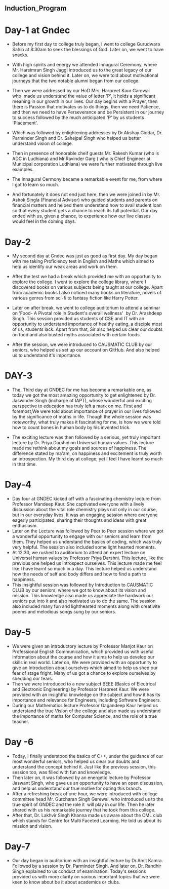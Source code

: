 ## Induction_Program
# Day-1 at Gndec

- Before my first day to college truly began, I went to college Gurudwara Sahib at 8:30am to seek the blessings of God. Later on, we went to have snacks.
- With high spirits and energy we attended Innagural Ceremony, where Mr. Harsimran Singh Jaggi introduced us to the great legacy of our college and vision behind it. Later on, we were told about motivational journeys that the two notable alumni began from our college.
- Then we were addressed by our HoD Mrs. Harpreet Kaur Garewal who  made us understand the value of letter 'P', it holds a significant meaning in our growth in our lives. Our day begins with a Prayer, then there is Passion that motivates us to do things, then we need Patience, and then we need to have Perseverance and be Persistent in our journey to success followed by the much anticipated 'P' by us students 'Placement'.
- Which was followed by enlightening addresses by Dr.Akshay Giddar, Dr. Parminder Singh and Dr. Sahejpal Singh who helped us better understand vision of college.
- Then in presence of honorable cheif guests Mr. Rakesh Kumar (who is ADC in Ludhiana) and Mr.Ravinder Garg ( who is Chief Engineer at Municipal corporation Ludhiana) we were further motivated through live examples.
- The Innagural Cermony became a remarkable event for me, from where I got to learn so much.
 
- And fortunately it does not end just here, then we were joined in by Mr. Ashok Singla (Financial Advisor) who guided students and parents on financial matters and helped them understand how to avail student loan so that every student gets a chance to reach its full potential.
Our day ended with us, given a chance, to experience how our live classes would feel in the coming days.

# Day-2

- My second day at Gndec was just as good as first day. My day began with me taking Proficiency test in English and Maths which aimed to help us identify our weak areas and work on them.
- After the test we had a break which provided me with an opportunity to explore the college. I went to explore the college library, where I discovered books on various subjects being taught at our college. Apart from academic books I also noticed many books on literature, novels of various genres from sci-fi to fantasy fiction like Harry Potter.

- Later on after break, we went to college auditorium to attend a seminar on 'Food- A Pivotal role in Student's overall wellness'  by Dr. Arashdeep Singh. This session provided us students of CSE and IT with an opportunity to understand importance of healthy eating, a disciple most of us, students lack. Apart from that, Sir also helped us clear our doubts on food and also busted myths associated with certain foods.
- After the session, we were introduced to CAUSMATIC CLUB by our seniors, who helped us set up our account on GitHub. And also helped us to understand it's importance.
# DAY-3
- The, Third day at GNDEC for me has become a remarkable one, as today we got the most amazing opportunity to get enlightened by Dr. Jaswinder Singh (incharge of IAPT), whose wonderful and exciting perspective to education has truly left a mark on me. First and foremost,We were told about importance of prayer in our lives followed by the significance of maths in life. Though the whole session was noteworthy, what truly makes it fascinating for me, is how we were told how to count bones in human body by his invented trick.

- The exciting lecture was then followed by a serious, yet truly important lecture by Dr. Priya Darshni on Universal human values. This lecture made me rethink about my goals and sources of happiness. The difference stated by ma'am, on happiness and excitement is truly worth an introspection. My third day at college, yet I feel I have learnt so much in that time.

#  Day-4
- Day four at GNDEC kicked off with a fascinating chemistry lecture from Professor Mandeep Kaur. She captivated everyone with a lively discussion about the vital role chemistry plays not only in our course, but in our everyday lives. It was an engaging session where everyone eagerly participated, sharing their thoughts and ideas with great enthusiasm.
- Later on the Lecture was followed by Peer to Peer session where we got a wonderful opportunity to engage with our seniors and learn from them. They helped us understand the basics of coding, which was truly very helpful. The session also included some light hearted moments.
- At 12:30, we rushed to auditorium to attend an expert lecture on Universal human values by Professor Priya Darshni. This lecture, like the previous one helped us introspect ourselves. This lecture made me feel like I have learnt so much in a day. This lecture helped us understand how the needs of self and body differs and how to find a path to happiness.
- This insightful session was followed by Introduction to CAUSMATIC CLUB by our seniors, where we got to know about its vision and mission. This knowledge also made us appreciate the hardwork our seniors put into it and also motivated us to do the same. The session also included many fun and lighthearted moments along with creativite poems and melodious songs sung by our seniors.

# Day-5
- We were given an introductory lecture by Professor Manjot Kaur on Professional English Communication, which provided us with useful information about the course and how it aims to help us develop our skills in real world. Later on, We were provided with an opportunity to give an Introduction about ourselves which aimed to help us shed our fear of stage fright. Many of us got a chance to explore ourselves by shedding our fears.
- Then we were introduced to a new subject BEEE (Basics of Electrical and Electronic Engineering) by Professor Harpreet Kaur. We were provided with an insightful knowledge on the subject and how it has its importance and relevance for Engineers, including Software Engineers.
- During our Mathematics lecture Professor Gagandeep Kaur helped us understand the true Vision of the college and also made us understand the importance of maths for Computer Science, and the role of a true teacher.


# Day -6
- Today, I finally understood the basics of C++, under the guidance of our most wonderful seniors, who helped us clear our doubts and understand the concept behind it. Just like the previous session, this session too, was filled with fun and knowledge. 
- Then later on, it was followed by an energetic lecture by Professor Jaswant Singh, who gave us an opportunity to have an open discussion, and help us understand our true motive for opting this branch.
- After a refreshing break of one hour, we were introduced with college committee head Mr. Gurcharan Singh Garewal, who introduced us to the true spirit of GNDEC and the role it  will play in our life. Then he later shared with us his remarkable journey that he took from this college.
- After that, Dr. Lakhvir Singh Khanna made us aware about the CML club which stands for Centre for Multi Faceted Learning. He told us about its mission and vision.

  
# Day-7
- Our day began in auditorium with an insightful lecture by Dr.Amit Kamra. Followed by a session by Dr. Parminder Singh. And later on, Dr. Randhir Singh explained to us conduct of examination. Today's sessions provided us with more clarity on various important topics that we were keen to know about be it about academics or clubs.


